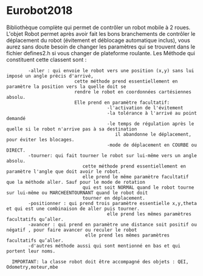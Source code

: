 # Eurobot2018
Bibliothèque complète qui permet de contrôler un robot mobile à 2 roues.
L'objet Robot permet après avoir fait les bons branchements de contrôler le déplacement du robot (évitement et déblocage automatique inclus), vous aurez sans doute besoin de changer les paramètres qui se trouvent dans le fichier defines2.h si vous changer de plateforme roulante.
Les Méthode qui constituent cette classent sont :
			
			-aller : qui envoie le robot vers une position (x,y) sans lui imposé un angle précis d'arrivé,
							 cette méthode prend essentiellement en paramètre la position vers la quelle doit se
							 rendre le robot en coordonnées cartésiennes absolu.
							 Elle prend en paramètre facultatif:
										 -l'activation de l'évitement
										 -la tolérance à l'arrivé au point demandé
										 -le temps de régulation après le quelle si le robot n'arrive pas à sa destination
											il abandonne le déplacement, pour éviter les blocages.
										 -mode de déplacement en COURBE ou DIRECT.
			-tourner: qui fait tourner le robot sur lui-même vers un angle absolu.
								cette méthode prend essentiellement en paramètre l'angle que doit avoir le robot.
								elle prend le même paramètre facultatif que la méthode aller. Sauf pour le mode de rotation
								qui est soit NORMAL quand le robot tourne sur lui-même ou MARCHEENTOURNANT quand le robot doit
								tourner en déplacement.
			-positionner : qui prend trois paramètre essentielle x,y,theta et qui est une combinaison de aller puis tourner.
										 elle prend les mêmes paramètres facultatifs qu’aller.
			-avancer : qui prend en paramètre une distance soit positif ou négatif , pour faire avancer ou reculer le robot
								 elle prend les mêmes paramètres facultatifs qu’aller.
			-d'autres méthode aussi qui sont mentionné en bas et qui portent leur noms.

      IMPORTANT: la classe robot doit être accompagné des objets : QEI, Odometry,moteur,mbe
